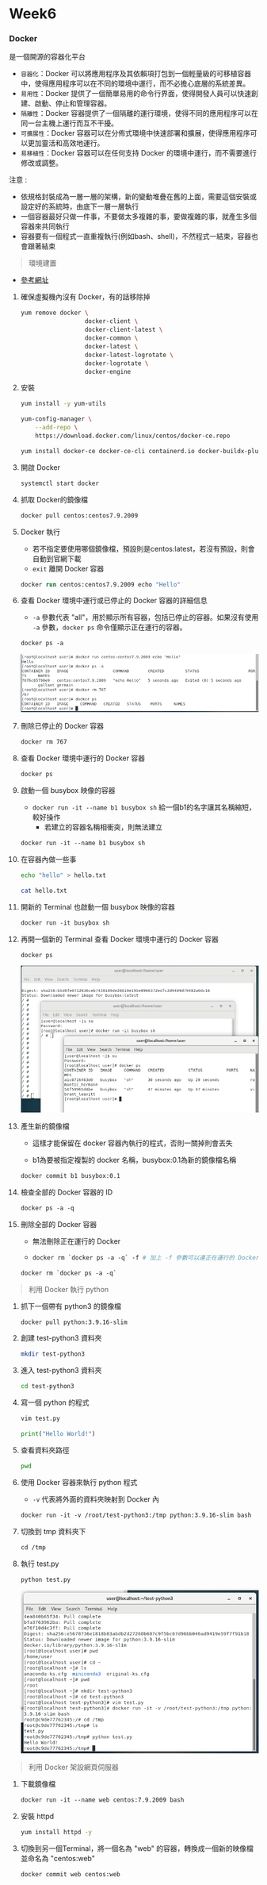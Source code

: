 # Week6



### Docker

 是一個開源的容器化平台

* `容器化`：Docker 可以將應用程序及其依賴項打包到一個輕量級的可移植容器中，使得應用程序可以在不同的環境中運行，而不必擔心底層的系統差異。
* `易用性`：Docker 提供了一個簡單易用的命令行界面，使得開發人員可以快速創建、啟動、停止和管理容器。
* `隔離性`：Docker 容器提供了一個隔離的運行環境，使得不同的應用程序可以在同一台主機上運行而互不干擾。
* `可擴展性`：Docker 容器可以在分佈式環境中快速部署和擴展，使得應用程序可以更加靈活和高效地運行。
* `易移植性`：Docker 容器可以在任何支持 Docker 的環境中運行，而不需要進行修改或調整。

注意 : 

* 依規格封裝成為一層一層的架構，新的變動堆疊在舊的上面，需要這個安裝或設定好的系統時，由底下一層一層執行
* 一個容器最好只做一件事，不要做太多複雜的事，要做複雜的事，就產生多個容器來共同執行
* 容器要有一個程式一直重複執行(例如bash、shell)，不然程式一結束，容器也會跟著結束



> 環境建置

* [參考網址](https://docs.docker.com/engine/install/centos/)

1. 確保虛擬機內沒有 Docker，有的話移除掉

   ```sh
   yum remove docker \
                     docker-client \
                     docker-client-latest \
                     docker-common \
                     docker-latest \
                     docker-latest-logrotate \
                     docker-logrotate \
                     docker-engine
   ```

2. 安裝

   ```sh
   yum install -y yum-utils
   ```

   ```sh
   yum-config-manager \
       --add-repo \
       https://download.docker.com/linux/centos/docker-ce.repo
   ```

   ```sh
   yum install docker-ce docker-ce-cli containerd.io docker-buildx-plugin docker-compose-plugin -y
   ```

3. 開啟 Docker

   ```sh
   systemctl start docker
   ```
   
4. 抓取 Docker的鏡像檔

   ```dockerfile
   docker pull centos:centos7.9.2009
   ```

5. Docker 執行

   * 若不指定要使用哪個鏡像檔，預設則是centos:latest，若沒有預設，則會自動到官網下載
   * `exit` 離開 Docker 容器

   ```do
   docker run centos:centos7.9.2009 echo "Hello"
   ```

6. 查看 Docker 環境中運行或已停止的 Docker 容器的詳細信息

   * `-a` 參數代表 "all"，用於顯示所有容器，包括已停止的容器。如果沒有使用 `-a` 參數，`docker ps` 命令僅顯示正在運行的容器。

   ```dockerfile
   docker ps -a
   ```

   ![](https://github.com/Roy-Roo/Note/blob/main/111-2Linux%E7%B3%BB%E7%B5%B1%E8%87%AA%E5%8B%95%E5%8C%96%E9%81%8B%E7%B6%AD/note/picture/week6/docker-1.jpg)

7. 刪除已停止的 Docker 容器

   ```dockerfile
   docker rm 767
   ```

8. 查看 Docker 環境中運行的 Docker 容器

   ```dockerfile
   docker ps
   ```

9. 啟動一個 busybox 映像的容器

   * `docker run -it --name b1 busybox sh` 給一個b1的名字讓其名稱縮短，較好操作
     * 若建立的容器名稱相衝突，則無法建立

   ```dockerfile
   docker run -it --name b1 busybox sh
   ```

10. 在容器內做一些事

    ```sh
    echo "hello" > hello.txt
    ```

    ```sh
    cat hello.txt
    ```

11. 開新的 Terminal 也啟動一個 busybox 映像的容器

    ```dockerfile
    docker run -it busybox sh
    ```

12. 再開一個新的 Terminal 查看 Docker 環境中運行的 Docker 容器

    ```dockerfile
    docker ps
    ```

    ![](https://github.com/Roy-Roo/Note/blob/main/111-2Linux%E7%B3%BB%E7%B5%B1%E8%87%AA%E5%8B%95%E5%8C%96%E9%81%8B%E7%B6%AD/note/picture/week6/docker-2.jpg)

13. 產生新的鏡像檔

    * 這樣才能保留在 docker 容器內執行的程式，否則一關掉則會丟失

    * b1為要被指定複製的 docker 名稱，busybox:0.1為新的鏡像檔名稱

    ```dockerfile
    docker commit b1 busybox:0.1
    ```

14. 檢查全部的 Docker 容器的 ID

    ```dockerfile
    docker ps -a -q
    ```

15. 刪除全部的 Docker 容器

    * 無法刪除正在運行的 Docker

    * ```dockerfile
      docker rm `docker ps -a -q` -f # 加上 -f 參數可以連正在運行的 Docker都刪除
    
    ```dockerfile
    docker rm `docker ps -a -q`
    ```

> 利用 Docker 執行 python

1. 抓下一個帶有 python3 的鏡像檔

   ```dockerfile
   docker pull python:3.9.16-slim
   ```

2. 創建 test-python3 資料夾

   ```sh
   mkdir test-python3
   ```

3. 進入 test-python3 資料夾

   ```sh
   cd test-python3
   ```

4. 寫一個 python 的程式

   ```sh
   vim test.py
   ```

   ```python
   print("Hello World!")
   ```

5. 查看資料夾路徑

   ```sh
   pwd
   ```

6. 使用 Docker 容器來執行 python 程式

   * `-v` 代表將外面的資料夾映射到 Docker 內 

   ```dockerfile
   docker run -it -v /root/test-python3:/tmp python:3.9.16-slim bash
   ```

7. 切換到 tmp 資料夾下

   ```dockerfile
   cd /tmp
   ```

8. 執行 test.py

   ```dockerfile
   python test.py
   ```

   ![](https://github.com/Roy-Roo/Note/blob/main/111-2Linux%E7%B3%BB%E7%B5%B1%E8%87%AA%E5%8B%95%E5%8C%96%E9%81%8B%E7%B6%AD/note/picture/week6/docker-3.jpg)

> 利用 Docker 架設網頁伺服器

1. 下載鏡像檔

   ```dockerfile
   docker run -it --name web centos:7.9.2009 bash
   ```

2. 安裝 httpd

   ```sh
   yum install httpd -y
   ```

2. 切換到另一個Terminal，將一個名為 "web" 的容器，轉換成一個新的映像檔並命名為 "centos:web"

   ```dockerfile
   docker commit web centos:web
   ```

   
